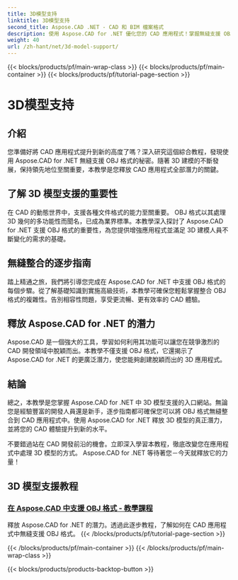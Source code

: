 ```yaml
---
title: 3D模型支持
linktitle: 3D模型支持
second_title: Aspose.CAD .NET - CAD 和 BIM 檔案格式
description: 使用 Aspose.CAD for .NET 優化您的 CAD 應用程式！掌握無縫支援 OBJ 格式的藝術，釋放 3D 模型的全部潛力。
weight: 40
url: /zh-hant/net/3d-model-support/
---
```


{{< blocks/products/pf/main-wrap-class >}}
{{< blocks/products/pf/main-container >}}
{{< blocks/products/pf/tutorial-page-section >}}

# 3D模型支持


## 介紹

您準備好將 CAD 應用程式提升到新的高度了嗎？深入研究這個綜合教程，發現使用 Aspose.CAD for .NET 無縫支援 OBJ 格式的秘密。隨著 3D 建模的不斷發展，保持領先地位至關重要，本教學是您釋放 CAD 應用程式全部潛力的關鍵。

## 了解 3D 模型支援的重要性

在 CAD 的動態世界中，支援各種文件格式的能力至關重要。 OBJ 格式以其處理 3D 幾何的多功能性而聞名，已成為業界標準。本教學深入探討了 Aspose.CAD for .NET 支援 OBJ 格式的重要性，為您提供增強應用程式並滿足 3D 建模人員不斷變化的需求的基礎。

## 無縫整合的逐步指南

踏上精通之旅，我們將引導您完成在 Aspose.CAD for .NET 中支援 OBJ 格式的每個步驟。從了解基礎知識到實施高級技術，本教學可確保您輕鬆掌握整合 OBJ 格式的複雜性。告別相容性問題，享受更流暢、更有效率的 CAD 體驗。

## 釋放 Aspose.CAD for .NET 的潛力

Aspose.CAD 是一個強大的工具，學習如何利用其功能可以讓您在競爭激烈的 CAD 開發領域中脫穎而出。本教學不僅支援 OBJ 格式，它還揭示了 Aspose.CAD for .NET 的更廣泛潛力，使您能夠創建脫穎而出的 3D 應用程式。

## 結論

總之，本教學是您掌握 Aspose.CAD for .NET 中 3D 模型支援的入口網站。無論您是經驗豐富的開發人員還是新手，逐步指南都可確保您可以將 OBJ 格式無縫整合到 CAD 應用程式中。使用 Aspose.CAD for .NET 釋放 3D 模型的真正潛力，並將您的 CAD 體驗提升到新的水平。

不要錯過站在 CAD 開發前沿的機會。立即深入學習本教程，徹底改變您在應用程式中處理 3D 模型的方式。 Aspose.CAD for .NET 等待著您－今天就釋放它的力量！
## 3D 模型支援教程
### [在 Aspose.CAD 中支援 OBJ 格式 - 教學課程](./supporting-obj-format-in-aspose-cad/)
釋放 Aspose.CAD for .NET 的潛力。透過此逐步教程，了解如何在 CAD 應用程式中無縫支援 OBJ 格式。
{{< /blocks/products/pf/tutorial-page-section >}}

{{< /blocks/products/pf/main-container >}}
{{< /blocks/products/pf/main-wrap-class >}}

{{< blocks/products/products-backtop-button >}}
